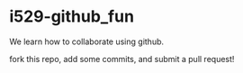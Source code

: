 # i529-github_fun

We learn how to collaborate using github.

fork this repo, add some commits, and submit a pull request!


